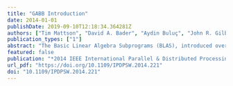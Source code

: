 ```yaml
---
title: "GABB Introduction"
date: 2014-01-01
publishDate: 2019-09-10T12:18:34.364281Z
authors: ["Tim Mattson", "David A. Bader", "Aydin Buluç", "John R. Gilbert", "Joseph Gonzalez", "Jeremy Kepner"]
publication_types: ["1"]
abstract: "The Basic Linear Algebra Subprograms (BLAS), introduced over 30 years ago, had a transformative effect on linear algebra. By building Linear Algebra algorithms from a common set of highly optimized building blocks, researchers spend less time mapping algorithms onto specific hardware features and more time on interesting new algorithms. Could the same transformation occur for Graph algorithms? Can Graph algorithm researchers converge around a core set of building blocks so we can focus more on algorithms and less on mapping software onto hardware? Graph Algorithms Building Blocks workshop (GAB'14) will address these questions. The workshop will open with a pair of talks that define a candidate set of graph algorithm building blocks that we call the “Graph BLAS”. With this context established, the reamining talks explore issues raised by these Graph BLAS, suggest alternative sets of low level building blocks, and finally consider lessons learned from past standards efforts. We will close with an interactive panel about our collective quest to standardize a set of core graph algorithm building blocks."
featured: false
publication: "*2014 IEEE International Parallel & Distributed Processing Symposium Workshops, Phoenix, AZ, USA, May 19-23, 2014*"
url_pdf: "https://doi.org/10.1109/IPDPSW.2014.221"
doi: "10.1109/IPDPSW.2014.221"
---
```


